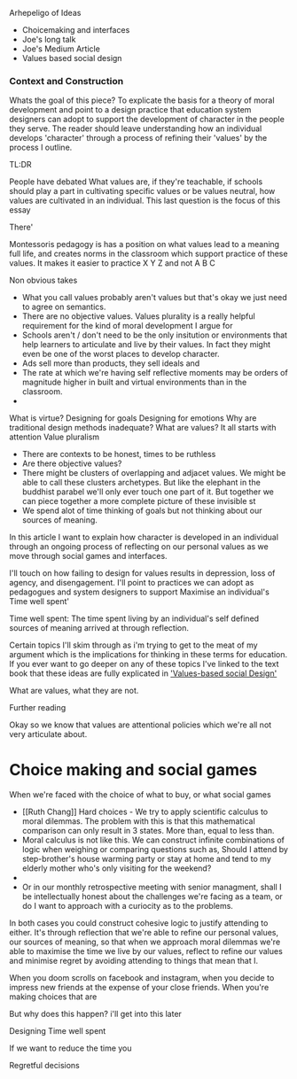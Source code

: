 Arhepeligo of Ideas
- Choicemaking and interfaces
- Joe's long talk
- Joe's Medium Article 
- Values based social design

### Context and Construction

Whats the goal of this piece?
To explicate the basis for a theory of moral development and point to a design practice that education system designers can adopt to support the development of character in the people they serve. The reader should leave understanding how an individual develops 'character' through a process of refining their 'values' by the process I outline.

TL:DR 

People have debated 
What values are, 
if they're teachable, 
if schools should play a part in cultivating specific values or be values neutral, 
how values are cultivated in an individual. This last question is the focus of this essay

There'

Montessoris pedagogy is has a position on what values lead to a meaning full life, and creates norms in the classroom which support practice of these values. It makes it easier to practice X Y Z and not A B C 

Non obvious takes
- What you call values probably aren't values but that's okay we just need to agree on semantics. 
- There are no objective values. Values plurality is a really helpful requirement for the kind of moral development I argue for 
- Schools aren't / don't need to be the only insitution or environments that help learners to articulate and live by their values. In fact they might even be one of the worst places to develop character. 
- Ads sell more than products, they sell ideals and 
- The rate at which we're having self reflective moments may be orders of magnitude higher in built and virtual environments than in the classroom.
- 

What is virtue?
Designing for goals
Designing for emotions
Why are traditional design methods inadequate?
What are values?
	It all starts with attention
Value pluralism
- There are contexts to be honest, times to be ruthless
- Are there objective values?
- There might be clusters of overlapping and adjacet values. We might be able to call these clusters archetypes. But like the elephant in the buddhist parabel we'll only ever touch one part of it. But together we can piece together a more complete picture of these invisible st
- We spend alot of time thinking of goals but not thinking about our sources of meaning.

In this article I want to explain how character is developed in an individual through an ongoing process of reflecting on our personal values as we move through social games and interfaces.

I'll touch on how failing to design for values results in depression, loss of agency, and disengagement. I'll point to practices we can adopt as pedagogues and system designers to support Maximise an individual's Time well spent' 

Time well spent: The time spent living by an individual's self defined sources of meaning arrived at through reflection.

Certain topics I'll skim through as i'm trying to get to the meat of my argument which is the implications for thinking in these terms for education. If you ever want to go deeper on any of these topics I've linked to the text book that these ideas are fully explicated in  ['Values-based social Design'](www.google.com)

What are values, what they are not.

Further reading

Okay so we know that values are attentional policies which we're all not very articulate about. 


# Choice making and social games

When we're faced with the choice of what to buy, or what social games

- [[Ruth Chang]] Hard choices - We try to apply scientific calculus to moral dilemmas. The problem with this is that this mathematical comparison can only result in 3 states. More than, equal to less than. 
- Moral calculus is not like this. We can construct infinite combinations of logic when weighing or comparing questions such as, Should I attend by step-brother's house warming party or stay at home and tend to my elderly mother who's only visiting for the weekend? 
- 
- Or in our monthly retrospective meeting with senior managment, shall I be intellectually honest about the challenges we're facing as a team, or do I want to approach with a curiocity as to the problems. 

In both cases you could construct cohesive logic to justify attending to either. It's through reflection that we're able to refine our personal values, our sources of meaning, so that when we approach moral dilemmas we're able to maximise the time we live by our values, reflect to refine our values and minimise regret by avoiding attending to things that mean that I.

When you doom scrolls on facebook and instagram, when you decide to impress new friends at the expense of your close friends. When you're making choices that are 

But why does this happen? i'll get into this later


Designing Time well spent

If we want to reduce the time you 

Regretful decisions